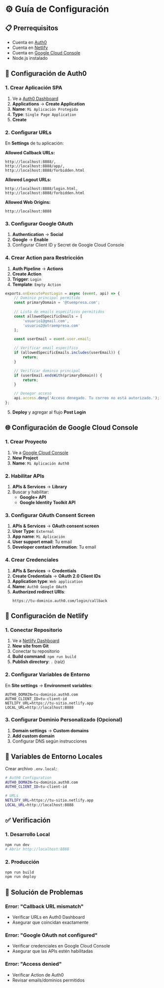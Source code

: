 # ⚙️ Guía de Configuración

## 📋 Prerrequisitos

- Cuenta en [Auth0](https://auth0.com/)
- Cuenta en [Netlify](https://netlify.com/)
- Cuenta en [Google Cloud Console](https://console.cloud.google.com/)
- Node.js instalado

## 🔧 Configuración de Auth0

### 1. Crear Aplicación SPA

1. Ve a [Auth0 Dashboard](https://manage.auth0.com/)
2. **Applications** → **Create Application**
3. **Name**: `Mi Aplicación Protegida`
4. **Type**: `Single Page Application`
5. **Create**

### 2. Configurar URLs

En **Settings** de tu aplicación:

**Allowed Callback URLs:**
```
http://localhost:8888/,
http://localhost:8888/app/,
http://localhost:8888/forbidden.html
```

**Allowed Logout URLs:**
```
http://localhost:8888/login.html,
http://localhost:8888/forbidden.html
```

**Allowed Web Origins:**
```
http://localhost:8888
```

### 3. Configurar Google OAuth

1. **Authentication** → **Social**
2. **Google** → **Enable**
3. Configurar Client ID y Secret de Google Cloud Console

### 4. Crear Action para Restricción

1. **Auth Pipeline** → **Actions**
2. **Create Action**
3. **Trigger**: `Login`
4. **Template**: `Empty Action`

```javascript
exports.onExecutePostLogin = async (event, api) => {
    // Dominio principal permitido
    const primaryDomain = '@tuempresa.com';
    
    // Lista de emails específicos permitidos
    const allowedSpecificEmails = [
        'usuario1@gmail.com',
        'usuario2@otraempresa.com'
    ];

    const userEmail = event.user.email;

    // Verificar email específico
    if (allowedSpecificEmails.includes(userEmail)) {
        return;
    }

    // Verificar dominio principal
    if (userEmail.endsWith(primaryDomain)) {
        return;
    }

    // Denegar acceso
    api.access.deny('Acceso denegado. Tu correo no está autorizado.');
};
```

5. **Deploy** y agregar al flujo **Post Login**

## 🌐 Configuración de Google Cloud Console

### 1. Crear Proyecto

1. Ve a [Google Cloud Console](https://console.cloud.google.com/)
2. **New Project**
3. **Name**: `Mi Aplicación Auth0`

### 2. Habilitar APIs

1. **APIs & Services** → **Library**
2. Buscar y habilitar:
   - **Google+ API**
   - **Google Identity Toolkit API**

### 3. Configurar OAuth Consent Screen

1. **APIs & Services** → **OAuth consent screen**
2. **User Type**: `External`
3. **App name**: `Mi Aplicación`
4. **User support email**: Tu email
5. **Developer contact information**: Tu email

### 4. Crear Credenciales

1. **APIs & Services** → **Credentials**
2. **Create Credentials** → **OAuth 2.0 Client IDs**
3. **Application type**: `Web application`
4. **Name**: `Auth0 Google OAuth`
5. **Authorized redirect URIs**:
   ```
   https://tu-dominio.auth0.com/login/callback
   ```

## 🚀 Configuración de Netlify

### 1. Conectar Repositorio

1. Ve a [Netlify Dashboard](https://app.netlify.com/)
2. **New site from Git**
3. Conectar tu repositorio
4. **Build command**: `npm run build`
5. **Publish directory**: `.` (raíz)

### 2. Configurar Variables de Entorno

En **Site settings** → **Environment variables**:

```
AUTH0_DOMAIN=tu-dominio.auth0.com
AUTH0_CLIENT_ID=tu-client-id
NETLIFY_URL=https://tu-sitio.netlify.app
LOCAL_URL=http://localhost:8888
```

### 3. Configurar Dominio Personalizado (Opcional)

1. **Domain settings** → **Custom domains**
2. **Add custom domain**
3. Configurar DNS según instrucciones

## 📝 Variables de Entorno Locales

Crear archivo `.env.local`:

```bash
# Auth0 Configuration
AUTH0_DOMAIN=tu-dominio.auth0.com
AUTH0_CLIENT_ID=tu-client-id

# URLs
NETLIFY_URL=https://tu-sitio.netlify.app
LOCAL_URL=http://localhost:8888
```

## ✅ Verificación

### 1. Desarrollo Local
```bash
npm run dev
# Abrir http://localhost:8888
```

### 2. Producción
```bash
npm run build
npm run deploy
```

## 🐛 Solución de Problemas

### Error: "Callback URL mismatch"
- Verificar URLs en Auth0 Dashboard
- Asegurar que coincidan exactamente

### Error: "Google OAuth not configured"
- Verificar credenciales en Google Cloud Console
- Asegurar que las APIs estén habilitadas

### Error: "Access denied"
- Verificar Action de Auth0
- Revisar emails/dominios permitidos
